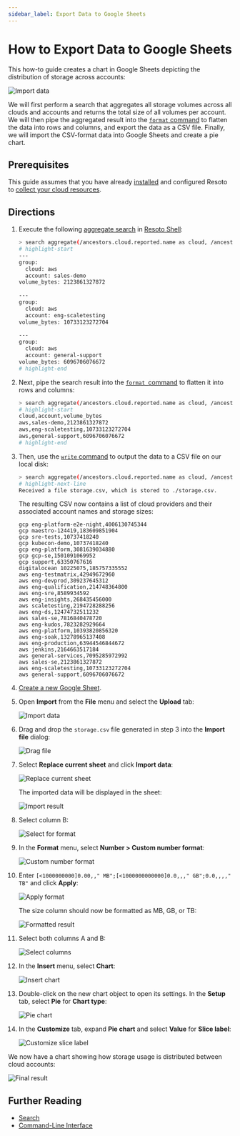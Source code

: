 ```yaml
---
sidebar_label: Export Data to Google Sheets
---
```


# How to Export Data to Google Sheets

This how-to guide creates a chart in Google Sheets depicting the distribution of storage across accounts:

![Import data](./img/00_goal.png)

We will first perform a search that aggregates all storage volumes across all clouds and accounts and returns the total size of all volumes per account. We will then pipe the aggregated result into the [`format` command](../../../reference/cli/format-commands/format.md) to flatten the data into rows and columns, and export the data as a CSV file. Finally, we will import the CSV-format data into Google Sheets and create a pie chart.

## Prerequisites

This guide assumes that you have already [installed](../../../getting-started/install-resoto/index.md) and configured Resoto to [collect your cloud resources](../../../getting-started/configure-resoto/index.md).

## Directions

1. Execute the following [aggregate search](../../../reference/search/aggregation.md) in [Resoto Shell](../../../reference/components/shell.md):

   ```bash
   > search aggregate(/ancestors.cloud.reported.name as cloud, /ancestors.account.reported.name as account: sum(volume_size * 1024 * 1024 * 1024) as volume_bytes): is(volume)
   # highlight-start
   ​---
   ​group:
   ​  cloud: aws
   ​  account: sales-demo
   ​volume_bytes: 2123861327872
   ​
   ​---
   ​group:
   ​  cloud: aws
   ​  account: eng-scaletesting
   ​volume_bytes: 10733123272704
   ​
   ​---
   ​group:
   ​  cloud: aws
   ​  account: general-support
   ​volume_bytes: 6096706076672
   # highlight-end
   ```

2. Next, pipe the search result into the [`format `command](../../../reference/cli/format-commands/format.md) to flatten it into rows and columns:

   ```bash
   > search aggregate(/ancestors.cloud.reported.name as cloud, /ancestors.account.reported.name as account: sum(volume_size * 1024 * 1024 * 1024) as volume_bytes): is(volume) | format {/group.cloud} {/group.account},{/volume_bytes}
   # highlight-start
   ​cloud,account,volume_bytes
   ​aws,sales-demo,2123861327872
   ​aws,eng-scaletesting,10733123272704
   ​aws,general-support,6096706076672
   # highlight-end
   ```

3. Then, use the [`write` command](.././../../reference/cli/miscellaneous-commands/write.md) to output the data to a CSV file on our local disk:

   ```bash
   > search aggregate(/ancestors.cloud.reported.name as cloud, /ancestors.account.reported.name as account: sum(volume_size * 1024 * 1024 * 1024) as volume_bytes): is(volume) | format {/group.cloud} {/group.account},{/volume_bytes} | write storage.csv
   # highlight-next-line
   ​Received a file storage.csv, which is stored to ./storage.csv.
   ```

   The resulting CSV now contains a list of cloud providers and their associated account names and storage sizes:

   ```csv title="storage.csv"
   gcp eng-platform-e2e-night,4006130745344
   gcp maestro-124419,183609851904
   gcp sre-tests,10737418240
   gcp kubecon-demo,10737418240
   gcp eng-platform,3081639034880
   gcp gcp-se,1501091069952
   gcp support,63350767616
   digitalocean 10225075,185757335552
   aws eng-testmatrix,42949672960
   aws eng-devprod,309237645312
   aws eng-qualification,214748364800
   aws eng-sre,8589934592
   aws eng-insights,268435456000
   aws scaletesting,2194728288256
   aws eng-ds,12474732511232
   aws sales-se,7816840478720
   aws eng-kudos,7823282929664
   aws eng-platform,10393820856320
   aws eng-soak,13278965137408
   aws eng-production,63944546844672
   aws jenkins,2164663517184
   aws general-services,7095285972992
   aws sales-se,2123861327872
   aws eng-scaletesting,10733123272704
   aws general-support,6096706076672
   ```

4. [Create a new Google Sheet](https://docs.google.com/spreadsheets/u/0/create).

5. Open **Import** from the **File** menu and select the **Upload** tab:

   ![Import data](./img/01_import_csv.png)

6. Drag and drop the `storage.csv` file generated in step 3 into the **Import file** dialog:

   ![Drag file](./img/02_import_csv_drag_file.png)

7. Select **Replace current sheet** and click **Import data**:

   ![Replace current sheet](./img/03_import_csv_replace.png)

   The imported data will be displayed in the sheet:

   ![Import result](./img/04_import_result.png)

8. Select column B:

   ![Select for format](./img/05_select_for_format.png)

9. In the **Format** menu, select **Number > Custom number format**:

   ![Custom number format](./img/06_custom_number_format.png)

10. Enter `[<1000000000]0.00,," MB";[<1000000000000]0.0,,," GB";0.0,,,," TB"` and click **Apply**:

    ![Apply format](./img/07_apply_format.png)

    The size column should now be formatted as MB, GB, or TB:

    ![Formatted result](./img/08_format_result.png)

11. Select both columns A and B:

    ![Select columns](./img/09_select_columns.png)

12. In the **Insert** menu, select **Chart**:

    ![Insert chart](./img/10_insert_chart.png)

13. Double-click on the new chart object to open its settings. In the **Setup** tab, select **Pie** for **Chart type**:

    ![Pie chart](./img/11_pie_chart.png)

14. In the **Customize** tab, expand **Pie chart** and select **Value** for **Slice label**:

    ![Customize slice label](./img/12_customize_slice_label.png)

We now have a chart showing how storage usage is distributed between cloud accounts:

![Final result](./img/13_final_result.png)

## Further Reading

- [Search](../../../reference/search/index.md)
- [Command-Line Interface](../../../reference/cli/index.md)
